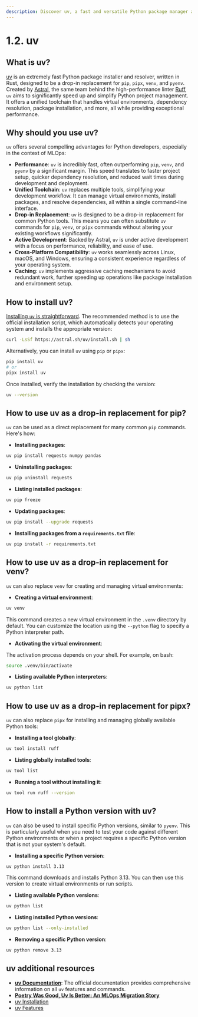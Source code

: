 ```yaml
---
description: Discover uv, a fast and versatile Python package manager and project manager designed to streamline your development workflow. Learn how to install it and use it as a drop-in replacement for pip, venv, pipx, and pyenv.
---
```


# 1.2. uv

## What is uv?

[uv](https://docs.astral.sh/uv/) is an extremely fast Python package installer and resolver, written in Rust, designed to be a drop-in replacement for `pip`, `pipx`, `venv`, and `pyenv`. Created by [Astral](https://astral.sh/), the same team behind the high-performance linter [Ruff](https://docs.astral.sh/ruff/), `uv` aims to significantly speed up and simplify Python project management. It offers a unified toolchain that handles virtual environments, dependency resolution, package installation, and more, all while providing exceptional performance.

## Why should you use uv?

`uv` offers several compelling advantages for Python developers, especially in the context of MLOps:

- **Performance**: `uv` is incredibly fast, often outperforming `pip`, `venv`, and `pyenv` by a significant margin. This speed translates to faster project setup, quicker dependency resolution, and reduced wait times during development and deployment.
- **Unified Toolchain**: `uv` replaces multiple tools, simplifying your development workflow. It can manage virtual environments, install packages, and resolve dependencies, all within a single command-line interface.
- **Drop-in Replacement**: `uv` is designed to be a drop-in replacement for common Python tools. This means you can often substitute `uv` commands for `pip`, `venv`, or `pipx` commands without altering your existing workflows significantly.
- **Active Development**: Backed by Astral, `uv` is under active development with a focus on performance, reliability, and ease of use.
- **Cross-Platform Compatibility**: `uv` works seamlessly across Linux, macOS, and Windows, ensuring a consistent experience regardless of your operating system.
- **Caching**: `uv` implements aggressive caching mechanisms to avoid redundant work, further speeding up operations like package installation and environment setup.

## How to install uv?

[Installing `uv` is straightforward](https://docs.astral.sh/uv/getting-started/installation/). The recommended method is to use the official installation script, which automatically detects your operating system and installs the appropriate version:

```bash
curl -LsSf https://astral.sh/uv/install.sh | sh
```

Alternatively, you can install `uv` using `pip` or `pipx`:

```bash
pip install uv
# or
pipx install uv
```

Once installed, verify the installation by checking the version:

```bash
uv --version
```

## How to use uv as a drop-in replacement for pip?

`uv` can be used as a direct replacement for many common `pip` commands. Here's how:

- **Installing packages**:

```bash
uv pip install requests numpy pandas
```

- **Uninstalling packages**:

```bash
uv pip uninstall requests
```

- **Listing installed packages**:

```bash
uv pip freeze
```

- **Updating packages**:

```bash
uv pip install --upgrade requests
```

- **Installing packages from a `requirements.txt` file**:

```bash
uv pip install -r requirements.txt
```

## How to use uv as a drop-in replacement for venv?

`uv` can also replace `venv` for creating and managing virtual environments:

- **Creating a virtual environment**:

```bash
uv venv
```

This command creates a new virtual environment in the `.venv` directory by default. You can customize the location using the `--python` flag to specify a Python interpreter path.

- **Activating the virtual environment**:

The activation process depends on your shell. For example, on bash:

```bash
source .venv/bin/activate
```

- **Listing available Python interpreters**:

```bash
uv python list
```

## How to use uv as a drop-in replacement for pipx?

`uv` can also replace `pipx` for installing and managing globally available Python tools:

- **Installing a tool globally**:

```bash
uv tool install ruff
```

- **Listing globally installed tools**:

```bash
uv tool list
```

- **Running a tool without installing it**:

```bash
uv tool run ruff --version
```

## How to install a Python version with uv?

`uv` can also be used to install specific Python versions, similar to `pyenv`. This is particularly useful when you need to test your code against different Python environments or when a project requires a specific Python version that is not your system's default.

- **Installing a specific Python version**:

```bash
uv python install 3.13
```

This command downloads and installs Python 3.13. You can then use this version to create virtual environments or run scripts.

- **Listing available Python versions**:

```bash
uv python list
```

- **Listing installed Python versions**:

```bash
uv python list --only-installed
```

- **Removing a specific Python version**:

```bash
uv python remove 3.13
```

## uv additional resources

- **[uv Documentation](https://docs.astral.sh/uv/)**: The official documentation provides comprehensive information on all `uv` features and commands.
- **[Poetry Was Good, Uv Is Better: An MLOps Migration Story](https://medium.com/@fmind/poetry-was-good-uv-is-better-an-mlops-migration-story-f52bf0c6c703)**
- [uv Installation](https://docs.astral.sh/uv/getting-started/installation/)
- [uv Features](https://docs.astral.sh/uv/getting-started/features/)
